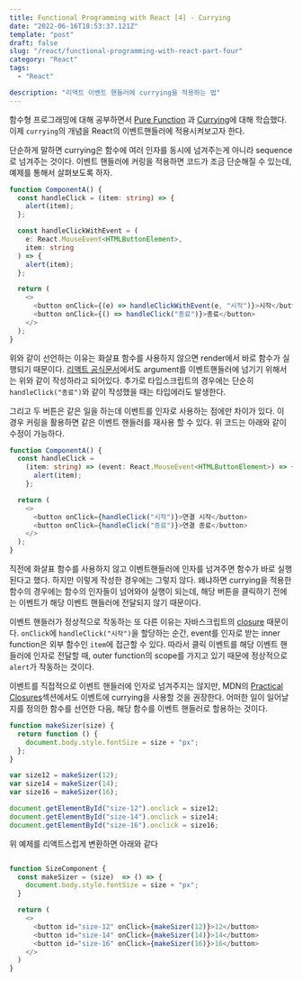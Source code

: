 ```yaml
---
title: Functional Programming with React [4] - Currying
date: "2022-06-16T18:53:37.121Z"
template: "post"
draft: false
slug: "/react/functional-programming-with-react-part-four"
category: "React"
tags:
  - "React"

description: "리액트 이벤트 핸들러에 currying을 적용하는 법"
---
```


함수형 프로그래밍에 대해 공부하면서 [Pure Function](https://jasonkang14.github.io/cs/functional-programming-pure-function) 과 [Currying](https://jasonkang14.github.io/cs/functional-programming-currying)에 대해 학습했다. 이제 `currying`의 개념을 React의 이벤트핸들러에 적용시켜보고자 한다.

단순하게 말하면 currying은 함수에 여러 인자를 동시에 넘겨주는게 아니라 sequence로 넘겨주는 것이다.
이벤트 핸들러에 커링을 적용하면 코드가 조금 단순해질 수 있는데, 예제를 통해서 살펴보도록 하자.

```typescript
function ComponentA() {
  const handleClick = (item: string) => {
    alert(item);
  };

  const handleClickWithEvent = (
    e: React.MouseEvent<HTMLButtonElement>,
    item: string
  ) => {
    alert(item);
  };

  return (
    <>
      <button onClick={(e) => handleClickWithEvent(e, "시작")}>시작</button>
      <button onClick={() => handleClick("종료")}>종료</button>
    </>
  );
}
```

위와 같이 선언하는 이유는 화살표 함수를 사용하지 않으면 render에서 바로 함수가 실행되기 때문이다. [리액트 공식문서](https://reactjs.org/docs/handling-events.html#passing-arguments-to-event-handlers)에서도 argument를 이벤트핸들러에 넘기기 위해서는 위와 같이 작성하라고 되어있다. 추가로 타입스크립트의 경우에는 단순히 `handleClick("종료")`와 같이 작성했을 때는 타입에러도 발생한다.

그리고 두 버튼은 같은 일을 하는데 이벤트를 인자로 사용하는 점에만 차이가 있다. 이 경우 커링을 활용하면 같은 이벤트 핸들러를 재사용 할 수 있다. 위 코드는 아래와 같이 수정이 가능하다.

```typescript
function ComponentA() {
  const handleClick =
    (item: string) => (event: React.MouseEvent<HTMLButtonElement>) => {
      alert(item);
    };

  return (
    <>
      <button onClick={handleClick("시작")}>연결 시작</button>
      <button onClick={handleClick("종료")}>연결 종료</button>
    </>
  );
}
```

직전에 화살표 함수를 사용하지 않고 이벤트핸들러에 인자를 넘겨주면 함수가 바로 실행된다고 했다. 하지만 이렇게 작성한 경우에는 그렇지 않다. 왜냐하면 currying을 적용한 함수의 경우에는 함수의 인자들이 넘어와야 실행이 되는데, 해당 버튼을 클릭하기 전에는 이벤트가 해당 이벤트 핸들러에 전달되지 않기 때문이다.

이벤트 핸들러가 정상적으로 작동하는 또 다른 이유는 자바스크립트의 [closure](https://developer.mozilla.org/en-US/docs/Web/JavaScript/Closures) 때문이다. `onClick`에 `handleClick("시작")`을 할당하는 순간, event를 인자로 받는 inner function은 외부 함수인 `item`에 접근할 수 있다. 따라서 클릭 이벤트를 해당 이벤트 핸들러에 인자로 전달할 때, outer function의 scope를 가지고 있기 때문에 정상적으로 `alert`가 작동하는 것이다.

이벤트를 직접적으로 이벤트 핸들러에 인자로 넘겨주지는 않지만, MDN의 [Practical Closures](https://developer.mozilla.org/en-US/docs/Web/JavaScript/Closures#practical_closures)섹션에서도 이벤트에 currying을 사용할 것을 권장한다. 어떠한 일이 일어날지를 정의한 함수를 선언한 다음, 해당 함수를 이벤트 핸들러로 할용하는 것이다.

```typescript
function makeSizer(size) {
  return function () {
    document.body.style.fontSize = size + "px";
  };
}

var size12 = makeSizer(12);
var size14 = makeSizer(14);
var size16 = makeSizer(16);

document.getElementById("size-12").onclick = size12;
document.getElementById("size-14").onclick = size14;
document.getElementById("size-16").onclick = size16;
```

위 예제를 리액트스럽게 변환하면 아래와 같다

```typescript

function SizeComponent {
  const makeSizer = (size)  => () => {
    document.body.style.fontSize = size + "px";
  }

  return (
    <>
      <button id="size-12" onClick={makeSizer(12)}>12</button>
      <button id="size-14" onClick={makeSizer(14)}>14</button>
      <button id="size-16" onClick={makeSizer(16)}>16</button>
    </>
  )
}
```
